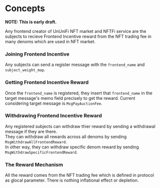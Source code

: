 # Concepts

**NOTE: This is early draft.**

Any frontend creator of UnUniFi NFT market and NFTFi service are the subjects to recieve Frontend Incentive reward from the NFT trading fee in many denoms which are used in NFT market.

### Joining Frontend Incentive

Any subjects can send a register message with the `frontend_name` and `subject_weight_map`.  

### Getting Frontend Incentive Reward 

Once the `frontend_name` is registered, they insert that `frontend_name` in the target message's memo field precisely to get the reward.
Current considering target message is `MsgPayAuctionFee`.

### Withdrawing Frontend Incentive Reward

Any registered subjects can withdraw thier reward by sending a withdrawal message if they are there.   
They can withdraw all rewards across all denoms by sending `MsgWithdrawAllFrontendReward`.   
In other way, they can withdraw specific denom reward by sending `MsgWithdrawSpecificFrontendReward`.

### The Reward Mechanism

All the reward comes from the NFT trading fee which is defined in protocol as glocal parameter. 
There is nothing inflational effect or depletion.

